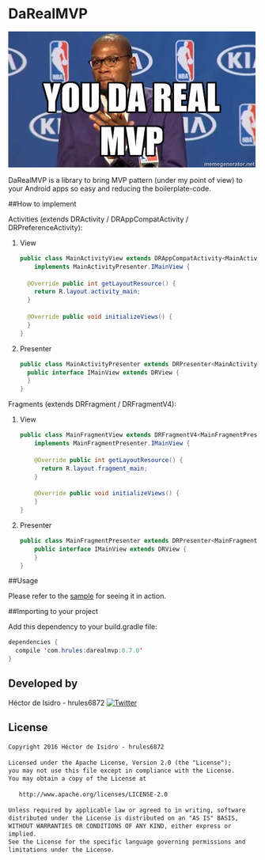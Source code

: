 DaRealMVP
=====
[![image](meme.jpg)](https://www.youtube.com/watch?v=NmRJgKbibB8)

DaRealMVP is a library to bring MVP pattern (under my point of view) to your Android apps so easy and reducing the boilerplate-code.

##How to implement

Activities (extends DRActivity / DRAppCompatActivity / DRPreferenceActivity):

1. View

    ```java
    public class MainActivityView extends DRAppCompatActivity<MainActivityPresenter, MainActivityPresenter.IMainView>
        implements MainActivityPresenter.IMainView {
        
      @Override public int getLayoutResource() {
        return R.layout.activity_main;
      }
      
      @Override public void initializeViews() {   
      }
    }
    ```

2. Presenter

    ```java
    public class MainActivityPresenter extends DRPresenter<MainActivityPresenter.IMainView> {
      public interface IMainView extends DRView {
      }
    }
    ```

Fragments (extends DRFragment / DRFragmentV4):

1. View

    ```java
    public class MainFragmentView extends DRFragmentV4<MainFragmentPresenter, MainFragmentPresenter.IMainView>
        implements MainFragmentPresenter.IMainView {

        @Override public int getLayoutResource() {
          return R.layout.fragment_main;
        }

        @Override public void initializeViews() {
        }
    }
    ```

2. Presenter

    ```java
    public class MainFragmentPresenter extends DRPresenter<MainFragmentPresenter.IMainView> {
        public interface IMainView extends DRView {
        }
    }
    ```


##Usage

Please refer to the [sample](darealmvp-sample) for seeing it in action.


##Importing to your project

Add this dependency to your build.gradle file:

```java
dependencies {
  compile 'com.hrules:darealmvp:0.7.0'
}
```


Developed by
-------
Héctor de Isidro - hrules6872 [![Twitter](http://img.shields.io/badge/contact-@hector6872-blue.svg?style=flat)](http://twitter.com/hector6872)

License
-------
    Copyright 2016 Héctor de Isidro - hrules6872

    Licensed under the Apache License, Version 2.0 (the "License");
    you may not use this file except in compliance with the License.
    You may obtain a copy of the License at

       http://www.apache.org/licenses/LICENSE-2.0

    Unless required by applicable law or agreed to in writing, software
    distributed under the License is distributed on an "AS IS" BASIS,
    WITHOUT WARRANTIES OR CONDITIONS OF ANY KIND, either express or implied.
    See the License for the specific language governing permissions and
    limitations under the License.
